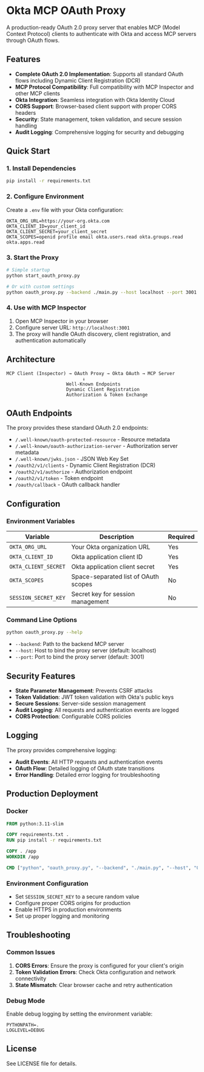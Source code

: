 # Okta MCP OAuth Proxy

A production-ready OAuth 2.0 proxy server that enables MCP (Model Context Protocol) clients to authenticate with Okta and access MCP servers through OAuth flows.

## Features

- **Complete OAuth 2.0 Implementation**: Supports all standard OAuth flows including Dynamic Client Registration (DCR)
- **MCP Protocol Compatibility**: Full compatibility with MCP Inspector and other MCP clients
- **Okta Integration**: Seamless integration with Okta Identity Cloud
- **CORS Support**: Browser-based client support with proper CORS headers
- **Security**: State management, token validation, and secure session handling
- **Audit Logging**: Comprehensive logging for security and debugging

## Quick Start

### 1. Install Dependencies

```bash
pip install -r requirements.txt
```

### 2. Configure Environment

Create a `.env` file with your Okta configuration:

```env
OKTA_ORG_URL=https://your-org.okta.com
OKTA_CLIENT_ID=your_client_id
OKTA_CLIENT_SECRET=your_client_secret
OKTA_SCOPES=openid profile email okta.users.read okta.groups.read okta.apps.read
```

### 3. Start the Proxy

```bash
# Simple startup
python start_oauth_proxy.py

# Or with custom settings
python oauth_proxy.py --backend ./main.py --host localhost --port 3001
```

### 4. Use with MCP Inspector

1. Open MCP Inspector in your browser
2. Configure server URL: `http://localhost:3001`
3. The proxy will handle OAuth discovery, client registration, and authentication automatically

## Architecture

```
MCP Client (Inspector) → OAuth Proxy → Okta OAuth → MCP Server
                            ↓
                      Well-Known Endpoints
                      Dynamic Client Registration
                      Authorization & Token Exchange
```

## OAuth Endpoints

The proxy provides these standard OAuth 2.0 endpoints:

- `/.well-known/oauth-protected-resource` - Resource metadata
- `/.well-known/oauth-authorization-server` - Authorization server metadata  
- `/.well-known/jwks.json` - JSON Web Key Set
- `/oauth2/v1/clients` - Dynamic Client Registration (DCR)
- `/oauth2/v1/authorize` - Authorization endpoint
- `/oauth2/v1/token` - Token endpoint
- `/oauth/callback` - OAuth callback handler

## Configuration

### Environment Variables

| Variable | Description | Required |
|----------|-------------|----------|
| `OKTA_ORG_URL` | Your Okta organization URL | Yes |
| `OKTA_CLIENT_ID` | Okta application client ID | Yes |
| `OKTA_CLIENT_SECRET` | Okta application client secret | Yes |
| `OKTA_SCOPES` | Space-separated list of OAuth scopes | No |
| `SESSION_SECRET_KEY` | Secret key for session management | No |

### Command Line Options

```bash
python oauth_proxy.py --help
```

- `--backend`: Path to the backend MCP server
- `--host`: Host to bind the proxy server (default: localhost)
- `--port`: Port to bind the proxy server (default: 3001)

## Security Features

- **State Parameter Management**: Prevents CSRF attacks
- **Token Validation**: JWT token validation with Okta's public keys
- **Secure Sessions**: Server-side session management
- **Audit Logging**: All requests and authentication events are logged
- **CORS Protection**: Configurable CORS policies

## Logging

The proxy provides comprehensive logging:

- **Audit Events**: All HTTP requests and authentication events
- **OAuth Flow**: Detailed logging of OAuth state transitions
- **Error Handling**: Detailed error logging for troubleshooting

## Production Deployment

### Docker

```dockerfile
FROM python:3.11-slim

COPY requirements.txt .
RUN pip install -r requirements.txt

COPY . /app
WORKDIR /app

CMD ["python", "oauth_proxy.py", "--backend", "./main.py", "--host", "0.0.0.0", "--port", "3001"]
```

### Environment Configuration

- Set `SESSION_SECRET_KEY` to a secure random value
- Configure proper CORS origins for production
- Enable HTTPS in production environments
- Set up proper logging and monitoring

## Troubleshooting

### Common Issues

1. **CORS Errors**: Ensure the proxy is configured for your client's origin
2. **Token Validation Errors**: Check Okta configuration and network connectivity
3. **State Mismatch**: Clear browser cache and retry authentication

### Debug Mode

Enable debug logging by setting the environment variable:

```env
PYTHONPATH=.
LOGLEVEL=DEBUG
```

## License

See LICENSE file for details.
